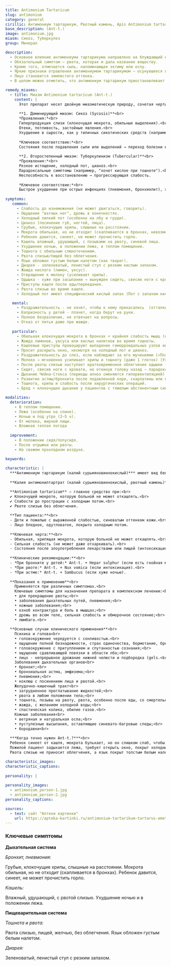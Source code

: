 ```yaml
---
title: Antimonium Tartaricum
slug: antimonium
category: general
cirillic: Антимониум тартарикум, Рвотный камень, Apis Antimonium tartaricum /Tartarus emeticus/ /Tartarus stibiatus/ (Антимониум тартарикум /Тартарус эметикус/Тартарус стибиатус/ ) 
base_description: (Ant-t.)  
image: antimonium.jpg
miasm: Сикоз, Туберкулез
group: Минерал

description: 
  - Основное влияние антимониума тартарикума направлено на блуждающий нерв. 
  - Обязательный симптом – рвота, которая и дала название веществу. 
  - Кроме того, отмечается сыпь, напоминающая эктиму или оспу.
  - Яркие признаки отравления антимониумом тартарикумом – осунувшееся лицо, впалые глаза с синими кругами, расширение ноздрей, посинение губ и потоотделение. 
  - Лицо становится землистого оттенка. 
  - В целом можно отметить, что антимониум тартарикум приостанавливает окислительные процессы в тканях.

remedy_miasms:
  - title: Миазм Antimonium tartaricum (Ant-t.)
    content: |
      Этот препарат несет двойную миазматическую природу, сочетая черты сикоза (застой, экссудация) и туберкулинизма (истощение, интоксикация).
      
      **1. Доминирующий миазм: Сикоз (Syсosis)**<br>
      *Проявления:*<br>
      Гиперпродукция слизи (клокочущая мокрота, обильные выделения).<br>
      Отеки, потливость, застойные явления.<br>
      Ухудшение в сырости, как у типичных сикотических средств (например, Thuja).
        
      *Ключевое соответствие:*<br>
      Состояния после подавления сыпи или выделений → переход болезни вглубь (например, корь → бронхопневмония).
        
      **2. Второстепенный миазм: Туберкулинизм (Tubercular)**<br>
      *Проявления:*<br>
      Резкое истощение, холодный пот, цианоз.<br>
      Парадоксальные симптомы (например, "хочет кислое при тошноте").<br>
      Неспособность к восстановлению → прогрессирующая слабость.
        
      *Ключевое соответствие:*<br>
      Быстрое ухудшение при острых инфекциях (пневмония, бронхиолит), характерное для туберкулинических препаратов (Tuberculinum, Drosera).
    
symptoms:
   common:
     - Слабость до изнеможения (не может двигаться, говорить).  
     - Ощущение "ватных ног", дрожь в конечностях.
     - Холодный липкий пот (особенно на лбу и груди).
     - Цианоз (посинение губ, ногтей, лица).
     - Грубые, клокочущие хрипы, слышные на расстоянии.
     - Мокрота обильная, но не отходит (скапливается в бронхах, невозможность откашляться).
     - Ребенок давится, синеет, не может прочистить горло.
     - Кашель влажный, удушающий, с позывами на рвоту, синевой лица.
     - Ухудшение ночью, в положении лежа, в теплом помещении.
     - Тошнота с обильным слюнотечением.
     - Рвота слизью/пищей без облегчения.
     - Язык обложен густым белым налетом (как творог).
     - Диарея - зеленоватый, пенистый стул с резким кислым запахом.
     - Жажда кислого (лимон, уксус).
     - Отвращение к молоку (усиливает хрипы).
     - Одышка - хуже при засыпании → вынужден сидеть, свесив ноги с кровати.
     - Приступы кашля после еды/переедания.
     - Рвота слизью во время кашля.
     - Холодный пот имеет специфический кислый запах (Пот с запахом кислого теста).

   mental:
     - Раздражительность - не хочет, чтобы к нему прикасались  (отталкивает окружающих).
     - Капризность у детей - плачет, когда берут на руки.
     - Полное безразличие, не отвечает на вопросы.
     - Отказ от питья даже при жажде.
     
   particular:
     - Обильная клокочущая мокрота в бронхах + крайняя слабость мышц (не может отхаркивать) («Хрипит, но слишком слаб, чтобы откашляться»)
     - Жажда лимонов, уксуса или кислых напитков во время тошноты.
     - Кашлевые приступы провоцируют выпадение геморроидальных узлов или прямой кишки (особенно у детей).
     - Просит раскрыть окно, несмотря на холодный пот и цианоз.
     - Раздражительность до слез, если наблюдают за его мучениями («Плачет, когда на него смотрят»).
     - Молоко → мгновенно усиливает хрипы и тошноту (даже 1 глоток) (Ухудшение от молока).
     - После рвоты слизью наступает кратковременное облегчение одышки (Улучшение от рвоты).
     - Сидит, свесив ноги с кровати, но откинув голову назад – парадоксальная поза.
     - Дыхание Чейна-Стокса (периоды апноэ сменяются гипервентиляцией).
     - Развитие астмы/бронхита после подавленной кори, скарлатины или потницы.
     - Тошнота, хрипы и слабость после хирургических операций.
     - Бред + клокочущее дыхание у пациентов с тяжелым абстинентным синдромом.

modalities:
  deterioration:
    - В теплом помещении.
    - Лежа (особенно на спине).
    - Ночью и под утро (2–5 ч).
    - От молока, жирной пищи.
    - Влажная теплая погода
    
  improvement:
    - В положении сидя/полусидя.
    - После отрыжки или рвоты.
    - На свежем прохладном воздухе.

keywords: 
  
characteristic: |
  ***Антимониум тартарикум (калий сурьмяновиннокислый)*** имеет вид белого порошка или прозрачных бесцветных кристаллов, которые при обычной температуре выцветают и становятся непрозрачными; имеют металлический привкус, растворимы в кипятке, практически нерастворимы в спирте.
  
  **Калия антимонилтартрат (калий сурьмяновиннокислый, рвотный камень)** — комплексное соединение оксида сурьмы и виннокислого калия.

  **Antimonium tartaricum** – главное средство при:<br>
  ✔ Клокочущей мокроте, которую больной не может откашлять.<br>
  ✔ Слабости до прострации с холодным потом.<br>
  ✔ Рвоте слизью без облегчения.
  
  **Тип пациента:**<br>
  - Дети и пожилые с выраженной слабостью, синеватым оттенком кожи.<br>
  - Лицо бледное, одутловатое, покрыто холодным потом.
  
  **Ключевая черта:**<br>
  - Обильная, хрипящая мокрота, которую больной не может откашлять.<br>
  - Сильная слабость (не может даже отхаркивать).<br>
  - Состояния после злоупотребления лекарствами или пищей (интоксикация).
  
  **Клинические рекомендации:**<br>
  - *При бронхите у детей:* Ant-t. + Hepar sulphur (если есть гнойная мокрота).<br>
  - *При рвоте:* Ant-t. + Nux vomica (если интоксикация).<br>
  - *При астме:* Ant-t. + Sambucus (если хуже ночью).
  
  **Показания к применению**<br>
    Применяется при различных симптомах.<br>
    Ключевые симптомы для назначения препарата в комплексном лечении:<br>
    • для прекращение рвоты;<br>
    • заболевания дыхательных путей, пневмония;<br>
    • кожные заболевания;<br>
    • озноб контрактура и боль в мышцах;<br>
    • дрожь во всем теле, сильная слабость и обморочное состояние;<br>
    • люмбаго.<br>
    
  **Основные случаи клинического применения**<br>
    Психика и голова<br>
    • головокружение чередуется с сонливостью.<br>
    • ощущение полной безнадежности, страх одиночества, бормотание, бред и ступор;<br>
    • головокружение с притуплением и спутанностью сознания;<br>
    • ощущение сдавливающей повязки в области лба;<br>
    • лицо - непрерывное дрожание нижней челюсти и подбородка (gels.<br>
    Заболевания дыхательных органов<br>
    • бронхит;<br>
    • бронхиальная астма, эмфизема;<br>
    • пневмония;<br>
    • коклюш с посинением лица и рвотой.<br>
    Желудочно-кишечный тракт<br>
    • затрудненное проглатывание жидкостей;<br>
    • рвота в любом положении тела;<br>
    • тошнота, позывы на рвоту, рвота, особенно после еды, со смертельной слабостью и прострацией;<br>
    • жажда, с желанием холодной воды;<br>
    • спастическая колика, обилие газов.<br>
    Кожные заболевания<br>
    • ветряная и натуральная оспа;<br>
    • пустулезные высыпания, оставляющие синевато-багровые следы;<br>
    • бородавки<br>
  
  ***Когда точно нужен Ant-t.?***<br>
  Ребенок синеет от кашля, мокрота булькает, но он слишком слаб, чтобы ее откашлять. <br>
  Пожилой пациент задыхается лежа, требует открыть окно, покрыт холодным потом.<br>
  Рвота слизью не приносит облегчения, а язык покрыт толстым белым налетом.

characteristic_images: 
characteristic_captions:
  
personality: |
 
personality_images: 
  - antimonium_person-1.jpg
  - antimonium_person-2.jpg
personality_captions:

sources:
  - text: сайт "Аптеки картинки"
    url: https://apteka-kartinki.ru/antimonium-tartarikum-tartarus-emetikus-tartarus-stibiatus-s30-granuly-gomeopaticheskie-5g-592010/#pb2
---
```


### Ключевые симптомы

**Дыхательная система**

*Бронхит, пневмония:*

Грубые, клокочущие хрипы, слышные на расстоянии.
Мокрота обильная, но не отходит (скапливается в бронхах).
Ребенок давится, синеет, не может прочистить горло.

*Кашель:*

Влажный, удушающий, с рвотой слизью.
Ухудшение ночью и в положении лежа.

**Пищеварительная система**

*Тошнота и рвота:*

Рвота слизью, пищей, желчью, без облегчения.
Язык обложен густым белым налетом.

*Диарея:*

Зеленоватый, пенистый стул с резким запахом.

